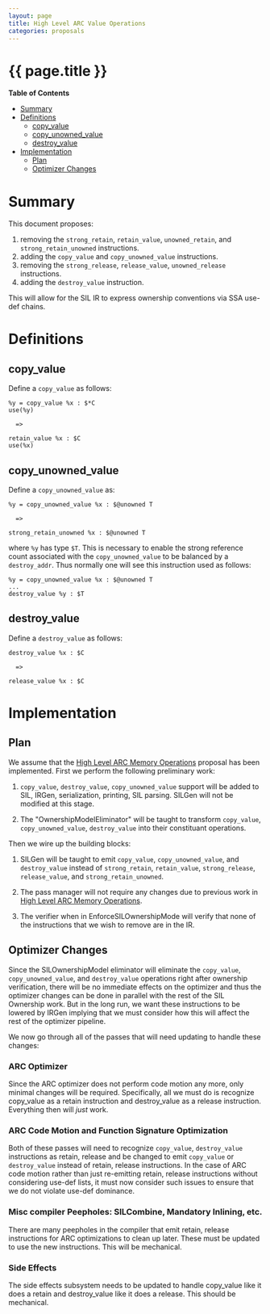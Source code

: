 ```yaml
---
layout: page
title: High Level ARC Value Operations
categories: proposals
---
```


# {{ page.title }}

<!-- markdown-toc start - Don't edit this section. Run M-x markdown-toc-generate-toc again -->
**Table of Contents**

- [Summary](#summary)
- [Definitions](#definitions)
    - [copy_value](#copyvalue)
    - [copy_unowned_value](#copyunownedvalue)
    - [destroy_value](#destroyvalue)
- [Implementation](#implementation)
    - [Plan](#plan)
    - [Optimizer Changes](#optimizer-changes)

<!-- markdown-toc end -->

# Summary

This document proposes:

1. removing the `strong_retain`, `retain_value`, `unowned_retain`, and
   `strong_retain_unowned` instructions.
2. adding the `copy_value` and `copy_unowned_value` instructions.
3. removing the `strong_release`, `release_value`, `unowned_release`
   instructions.
4. adding the `destroy_value` instruction.

This will allow for the SIL IR to express ownership conventions via SSA use-def
chains.

# Definitions

## copy_value

Define a `copy_value` as follows:

    %y = copy_value %x : $*C
    use(%y)

      =>

    retain_value %x : $C
    use(%x)

## copy_unowned_value

Define a `copy_unowned_value` as:

    %y = copy_unowned_value %x : $@unowned T

      =>

    strong_retain_unowned %x : $@unowned T

where `%y` has type `$T`. This is necessary to enable the strong reference count
associated with the `copy_unowned_value` to be balanced by a
`destroy_addr`. Thus normally one will see this instruction used as follows:

    %y = copy_unowned_value %x : $@unowned T
    ...
    destroy_value %y : $T

## destroy_value

Define a `destroy_value` as follows:

    destroy_value %x : $C

      =>

    release_value %x : $C

# Implementation

## Plan

We assume that
the [High Level ARC Memory Operations](high-level-arc-memory-operations)
proposal has been implemented. First we perform the following preliminary work:

1. `copy_value`, `destroy_value`, `copy_unowned_value` support will be added to
   SIL, IRGen, serialization, printing, SIL parsing. SILGen will not be modified
   at this stage.

2. The "OwnershipModelEliminator" will be taught to transform `copy_value`,
   `copy_unowned_value`, `destroy_value` into their constituant operations.

Then we wire up the building blocks:

1. SILGen will be taught to emit `copy_value`, `copy_unowned_value`, and
   `destroy_value` instead of `strong_retain`, `retain_value`, `strong_release`,
   `release_value`, and `strong_retain_unowned`.

2. The pass manager will not require any changes due to previous work
   in [High Level ARC Memory Operations](high-level-arc-memory-operations).

3. The verifier when in EnforceSILOwnershipMode will verify that none of the
   instructions that we wish to remove are in the IR.

## Optimizer Changes

Since the SILOwnershipModel eliminator will eliminate the `copy_value`,
`copy_unowned_value`, and `destroy_value` operations right after ownership
verification, there will be no immediate effects on the optimizer and thus the
optimizer changes can be done in parallel with the rest of the SIL Ownership
work. But in the long run, we want these instructions to be lowered by IRGen
implying that we must consider how this will affect the rest of the optimizer
pipeline.

We now go through all of the passes that will need updating to handle these
changes:

### ARC Optimizer

Since the ARC optimizer does not perform code motion any more, only minimal
changes will be required. Specifically, all we must do is recognize copy_value
as a retain instruction and destroy_value as a release instruction. Everything
then will *just* work.

### ARC Code Motion and Function Signature Optimization

Both of these passes will need to recognize `copy_value`, `destroy_value`
instructions as retain, release and be changed to emit `copy_value` or
`destroy_value` instead of retain, release instructions. In the case of ARC code
motion rather than just re-emitting retain, release instructions without
considering use-def lists, it must now consider such issues to ensure that we do
not violate use-def dominance.

### Misc compiler Peepholes: SILCombine, Mandatory Inlining, etc.

There are many peepholes in the compiler that emit retain, release instructions
for ARC optimizations to clean up later. These must be updated to use the new
instructions. This will be mechanical.

### Side Effects

The side effects subsystem needs to be updated to handle copy_value like it does
a retain and destroy_value like it does a release. This should be mechanical.

